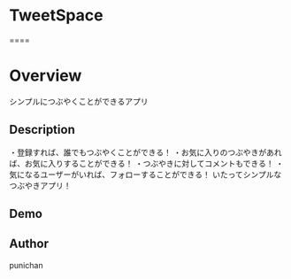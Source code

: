 # TweetSpace
====
# Overview
シンプルにつぶやくことができるアプリ

## Description
・登録すれば、誰でもつぶやくことができる！
・お気に入りのつぶやきがあれば、お気に入りすることができる！
・つぶやきに対してコメントもできる！
・気になるユーザーがいれば、フォローすることができる！
いたってシンプルなつぶやきアプリ！

## Demo

## Author
punichan